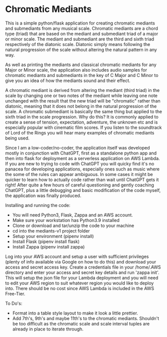 # Chromatic Mediants
This is a simple python/flask application for creating chromatic mediants and submediants from any musical scale.
Chromatic mediants are a chord type (triad) that are based on the mediant and submediant triad of a major or minor scale. The mediant and submediant are the third and sixth triad respectively of the diatonic scale. Diatonic simply means following the natural progression of the scale without altering the natural pattern in any way.

As well as printing the mediants and classical chromatic mediants for any Major or Minor scale, the application also includes audio samples for chromatic mediants and submediants in the key of C Major and C Minor to give you an idea of how the mediants sound and their effect.

A chromatic mediant is derived from altering the mediant (third triad) in the scale by changing one or two notes of the mediant while leaving one note unchanged with the result that the new triad will be "chromatic" rather than diatonic, meaning that it does not belong in the natural progression of the scale. A chromatic submediant is basically the same thing but applied to the sixth triad in the scale progression. Why do this? It is commonly applied to create a sense of tension, expectation, adventure, the unknown etc and is especially popular with cinematic film scores. If you listen to the soundtrack of Lord of the Rings you will hear many examples of chromatic mediants being used.

Since I am a low-coder/no-coder, the application itself was developed mostly in conjunction with ChatGPT, first as a standalone python app and then into flask for deployment as a serverless application on AWS Lambda. If you are new to trying to code with ChatGPT you will quicky find it's no panacea for developing applications, especially ones such as music where the some of the rules can appear ambiguous. In some cases it might be quicker to learn how to actually code rather than wait until ChatGPT gets it right!  After quite a few hours of careful questioning and gently coaching ChatGPT, plus a little debugging and basic modification of the code myself, the application was finally produced.

 
Installing and running the code:
 
 - You will need Python3, Flask, Zappa and an AWS account.
  - Make sure your workstation has Python3.9 installed
  - Clone or download and tar/unzip the code to your machine
  - cd into the mediants-v1 project folder
  - Setup your environment (pipenv install)
  - Install Flask (pipenv install flask)
  - Install Zappa (pipenv install zappa)

Log into your AWS account and setup a user with sufficient privileges (plenty of info available via Google on how to do this) and download your access and secret access key. Create a credentials file in your /home/.AWS directory and enter your access and secret key details and run 'zappa init'. This will setup the json file for your Lambda deployment and you will need to edit your AWS region to suit whatever region you would like to deploy into. There should be no cost since AWS Lambda is included in the AWS Free-Tier.


To Do's:
 - Format into a table style layout to make it look a little prettier.
 - Add 7th's, 9th's and maybe 11th's to the chromatic mediants. Shouldn't be too difficult as the chromatic scale and scale interval tuples are already in place to iterate through.

